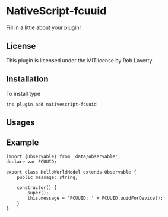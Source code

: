 # NativeScript-fcuuid


Fill in a little about your plugin!

## License
This plugin is licensed under the MITlicense by Rob Laverty

## Installation
To install type

```
tns plugin add nativescript-fcuuid
```

## Usages

## Example

```
import {Observable} from 'data/observable';
declare var FCUUID;

export class HelloWorldModel extends Observable {
	public message: string;

	constructor() {
		super();
		this.message = 'FCUUID: ' + FCUUID.uuidForDevice();
	}
}
```